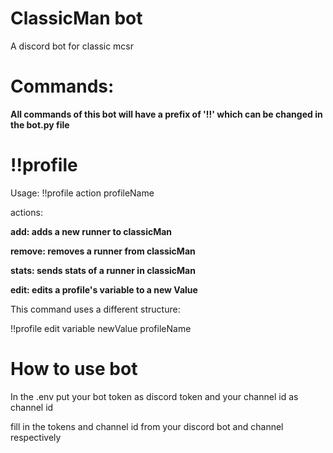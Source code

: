 # ClassicMan bot
A discord bot for classic mcsr

# **Commands:**

**All commands of this bot will have a prefix of '!!' which can be changed in the bot.py file**

# !!profile

Usage: !!profile action profileName

actions:

**add: adds a new runner to classicMan**

**remove: removes a runner from classicMan**

**stats: sends stats of a runner in classicMan**

**edit: edits a profile's variable to a new Value**

  This command uses a different structure:

  !!profile edit variable newValue profileName

# How to use bot

In the .env put your bot token as discord token and your channel id as channel id

fill in the tokens and channel id from your discord bot and channel respectively

